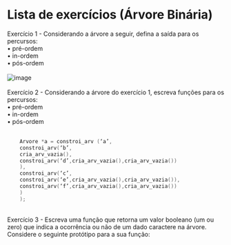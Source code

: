# Lista de exercícios (Árvore Binária)

Exercício 1 - Considerando a árvore a seguir, defina a saída para os percursos:
<br>
• pré-ordem
<br>
• in-ordem
<br>
• pós-ordem
<br>
<br>
![image](https://github.com/1larissa/fundamentos-de-programacao/assets/129631047/934e7fa3-72d4-44ad-bfdb-46fbd29f263a)
<br>
<br>
Exercício 2 -  Considerando a árvore do exercício 1, escreva funções para os percursos:
<br>
• pré-ordem
<br>
• in-ordem
<br>
• pós-ordem
<br>
<br>

```C
    Arvore *a = constroi_arv (‘a’,
    constroi_arv(‘b’,
    cria_arv_vazia(),
    constroi_arv(‘d’,cria_arv_vazia(),cria_arv_vazia())
    ),
    constroi_arv(‘c’,
    constroi_arv(‘e’,cria_arv_vazia(),cria_arv_vazia()),
    constroi_arv(‘f’,cria_arv_vazia(),cria_arv_vazia())
    )
    );
```
<br>
Exercício 3 - Escreva uma função que retorna um valor booleano (um ou zero) que indica a ocorrência ou não de um dado caractere na árvore. Considere o seguinte protótipo para a sua função:


